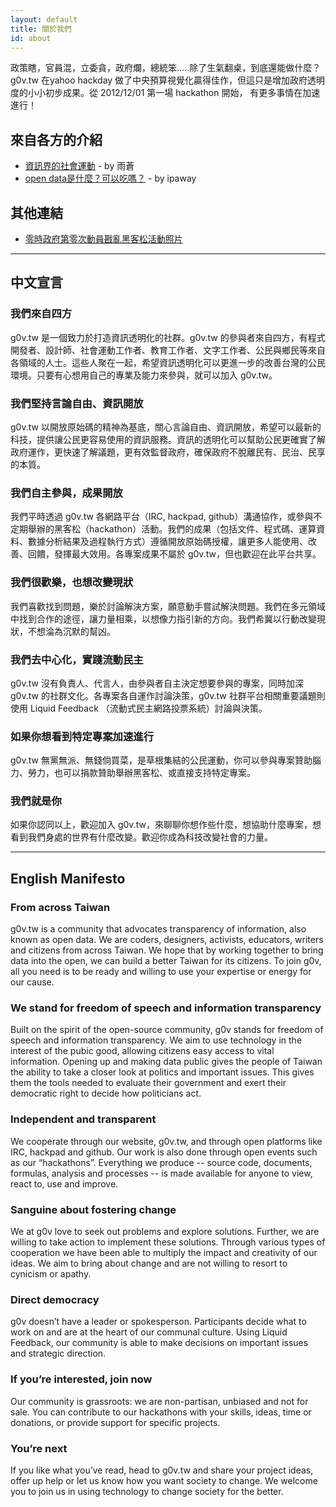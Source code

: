 ```yaml
---
layout: default
title: 關於我們
id: about
---
```


政策瞎，官員混，立委貪，政府爛，總統笨.....除了生氣翻桌，到底還能做什麼？ g0v.tw 在yahoo hackday 做了中央預算視覺化贏得佳作，但這只是增加政府透明度的小小初步成果。從 2012/12/01 第一場 hackathon 開始， 有更多事情在加速進行！

## 來自各方的介紹

* [資訊界的社會運動](https://docs.google.com/document/pub?id=1NzTZUd2hmTn8qQ1tIqxewt2J_XEBEH_J6NmGZx1aWzI) - by 雨蒼
* [open data是什麼？可以吃嗎？](http://ipaway.org/?p=2215) - by ipaway

## 其他連結

* [零時政府第零次動員戡亂黑客松活動照片](http://www.flickr.com/photos/tkirby/sets/72157632153043236/)

<hr />

## 中文宣言

### 我們來自四方
g0v.tw 是一個致力於打造資訊透明化的社群。g0v.tw 的參與者來自四方，有程式開發者、設計師、社會運動工作者、教育工作者、文字工作者、公民與鄉民等來自各領域的人士。這些人聚在一起，希望資訊透明化可以更進一步的改善台灣的公民環境。只要有心想用自己的專業及能力來參與，就可以加入 g0v.tw。

### 我們堅持言論自由、資訊開放
g0v.tw 以開放原始碼的精神為基底，關心言論自由、資訊開放，希望可以最新的科技，提供讓公民更容易使用的資訊服務。資訊的透明化可以幫助公民更確實了解政府運作，更快速了解議題，更有效監督政府，確保政府不脫離民有、民治、民享的本質。

### 我們自主參與，成果開放
我們平時透過 g0v.tw 各網路平台（IRC, hackpad, github）溝通協作，或參與不定期舉辦的黑客松（hackathon）活動。我們的成果（包括文件、程式碼、運算資料、數據分析結果及過程執行方式）遵循開放原始碼授權，讓更多人能使用、改善、回饋，發揮最大效用。各專案成果不屬於 g0v.tw，但也歡迎在此平台共享。

### 我們很歡樂，也想改變現狀
我們喜歡找到問題，樂於討論解決方案，願意動手嘗試解決問題。我們在多元領域中找到合作的途徑，讓力量相乘，以想像力指引新的方向。我們希冀以行動改變現狀，不想淪為沉默的幫凶。

### 我們去中心化，實踐流動民主
g0v.tw 沒有負責人、代言人，由參與者自主決定想要參與的專案，同時加深 g0v.tw 的社群文化。各專案各自運作討論決策，g0v.tw 社群平台相關重要議題則使用 Liquid Feedback （流動式民主網路投票系統）討論與決策。

### 如果你想看到特定專案加速進行
g0v.tw 無黨無派、無錢倘買菜，是草根集結的公民運動，你可以參與專案贊助腦力、勞力，也可以捐款贊助舉辦黑客松、或直接支持特定專案。

### 我們就是你
如果你認同以上，歡迎加入 g0v.tw，來聊聊你想作些什麼，想協助什麼專案，想看到我們身處的世界有什麼改變。歡迎你成為科技改變社會的力量。

<hr />

## English Manifesto

### From across Taiwan
g0v.tw is a community that advocates transparency of information, also known as open data. We are coders, designers, activists, educators, writers and citizens from across Taiwan. We hope that by working together to bring data into the open, we can build a better Taiwan for its citizens. To join g0v, all you need is to be ready and willing to use your expertise or energy for our cause.

### We stand for freedom of speech and information transparency
Built on the spirit of the open-source community, g0v stands for freedom of speech and information transparency. We aim to use technology in the interest of the pubic good, allowing citizens easy access to vital information. Opening up and making data public gives the people of Taiwan the ability to take a closer look at politics and important issues. This gives them the tools needed to evaluate their government and exert their democratic right to decide how politicians act.

### Independent and transparent
We cooperate through our website, g0v.tw, and through open platforms like IRC, hackpad and github. Our work is also done through open events such as our “hackathons”. Everything we produce -- source code, documents, formulas, analysis and processes -- is made available for anyone to view, react to, use and improve.

### Sanguine about fostering change
We at g0v love to seek out problems and explore solutions. Further, we are willing to take action to implement these solutions. Through various types of cooperation we have been able to multiply the impact and creativity of our ideas. We aim to bring about change and are not willing to resort to cynicism or apathy.

### Direct democracy
g0v doesn’t have a leader or spokesperson. Participants decide what to work on and are at the heart of our communal culture. Using Liquid Feedback, our community is able to make decisions on important issues and strategic direction.

### If you’re interested, join now
Our community is grassroots: we are non-partisan, unbiased and not for sale. You can contribute to our hackathons with your skills, ideas, time or donations, or provide support for specific projects.

### You’re next
If you like what you’ve read, head to g0v.tw and share your project ideas, offer up help or let us know how you want society to change. We welcome you to join us in using technology to change society for the better.

